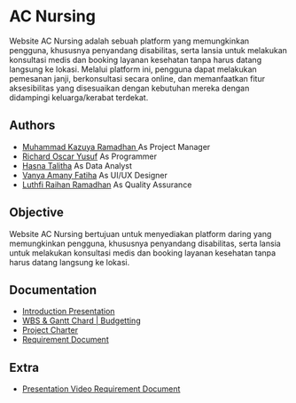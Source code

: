 
# AC Nursing

Website AC Nursing adalah sebuah platform yang memungkinkan pengguna, khususnya penyandang disabilitas, serta lansia untuk melakukan konsultasi medis dan booking layanan kesehatan tanpa harus datang langsung ke lokasi. Melalui platform ini, pengguna dapat melakukan pemesanan janji, berkonsultasi secara online, dan memanfaatkan fitur aksesibilitas yang disesuaikan dengan kebutuhan mereka dengan didampingi keluarga/kerabat terdekat.

## Authors

- [Muhammad Kazuya Ramadhan ](https://github.com/androrange) As Project Manager
- [Richard Oscar Yusuf](https://github.com/reyyusuf) As Programmer
- [Hasna Talitha](https://github.com/hasnatalitha) As Data Analyst
- [Vanya Amany Fatiha](https://github.com/vanyaamany) As UI/UX Designer
- [Luthfi Raihan Ramadhan](https://github.com/) As Quality Assurance

## Objective

Website AC Nursing bertujuan untuk menyediakan platform daring yang memungkinkan pengguna, khususnya penyandang disabilitas, serta lansia untuk melakukan konsultasi medis dan booking layanan kesehatan tanpa harus datang langsung ke lokasi.

## Documentation

- [Introduction Presentation](https://)
- [WBS & Gantt Chard | Budgetting](https://)
- [Project Charter](https://)
- [Requirement Document](https://)

## Extra

- [Presentation Video Requirement Document](https://drive.google.com/file/d/1SLK15L1wMVeQ7dR2AzlOA-v03t1rAqva/view?usp=sharing)




